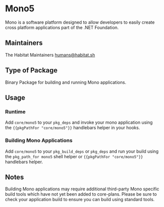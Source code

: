 # Mono5
Mono is a software platform designed to allow developers to easily create cross platform applications part of the .NET Foundation.

## Maintainers
The Habitat Maintainers <humans@habitat.sh>

## Type of Package
Binary Package for building and running Mono applications.

## Usage

### Runtime
Add `core/mono5` to your `pkg_deps` and invoke your mono application using the `{{pkgPathFor "core/mono5"}}` handlebars helper in your hooks.

### Building Mono Applications
Add `core/mono5` to your `pkg_build_deps` or `pkg_deps` and run your build using the `pkg_path_for mono5` shell helper or `{{pkgPathFor "core/mono5"}}` handlebars helper.

## Notes
Building Mono applications may require additional third-party Mono specific build tools which have not yet been added to core-plans. Please be sure to check your application build to ensure you can build using standard tools.

